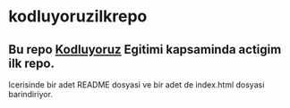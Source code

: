 # kodluyoruzilkrepo
## Bu repo [Kodluyoruz](https://kodluyoruz.org) Egitimi kapsaminda actigim ilk repo.
Icerisinde bir adet README dosyasi ve bir adet de index.html dosyasi barindiriyor.

